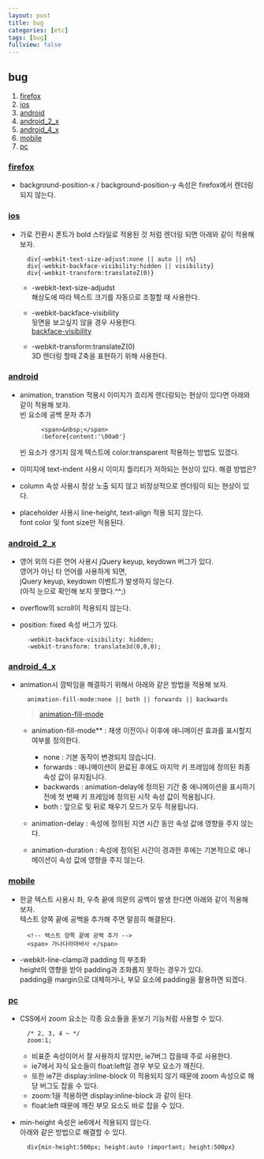 ```yaml
---
layout: post
title: bug
categories: [etc]
tags: [bug]
fullview: false
---
```


## bug
1. [firefox](#firefox)  
1. [ios](#ios)  
1. [android](#android)  
1. [android_2_x](#android_2_x)  
1. [android_4_x](#android_4_x)  
1. [mobile](#mobile)  
1. [pc](#pc)  

### <a href="#" name="firefox">firefox</a>  
- background-position-x / background-position-y 속성은 firefox에서 렌더링 되지 않는다.  

### <a href="#" name="ios">ios</a>  
- 가로 전환시 폰트가 bold 스타일로 적용된 것 처럼 렌더링 되면 아래와 같이 적용해 보자.  
		
		div{-webkit-text-size-adjust:none || auto || n%}
		div{-webkit-backface-visibility:hidden || visibility}
		div{-webkit-transform:translateZ(0)}

    + -webkit-text-size-adjudst  
        해상도에 따라 텍스트 크기를 자동으로 조절할 때 사용한다.  

    + -webkit-backface-visibility  
        뒷면을 보고싶지 않을 경우 사용한다.  
        <a href="https://developer.mozilla.org/en-US/docs/Web/CSS/backface-visibility">backface-visibility</a>  

    + -webkit-transform:translateZ(0)  
        3D 렌더링 할때 Z축을 표현하기 위해 사용한다.  

### <a href="#" name="android">android</a>  
- animation, transtion 적용시 이미지가 흐리게 렌더링되는 현상이 있다면 아래와 같이 적용해 보자.  
	빈 요소에 공백 문자 추가  
			
			<span>&nbsp;</span>
			:before{content:'\00a0'}

	빈 요소가 생기지 않게 텍스트에 color:transparent 적용하는 방법도 있겠다.  

- 이미지에 text-indent 사용시 이미지 퀄리티가 저하되는 현상이 있다. 해결 방법은?  
- column 속성 사용시 정상 노출 되지 않고 비정상적으로 렌더링이 되는 현상이 있다.  
- placeholder 사용시 line-height, text-align 적용 되지 않는다.  
    font color 및 font size만 적용된다.  

### <a href="#" name="android_2_x">android_2_x</a>  
- 영어 외의 다른 언어 사용시 jQuery keyup, keydown 버그가 있다.  
	영어가 아닌 타 언어를 사용하게 되면,  
	jQuery keyup, keydown 이벤트가 발생하지 않는다.  
    (아직 눈으로 확인해 보지 못했다.^^;)  

- overflow의 scroll이 적용되지 않는다.  
- position: fixed 속성 버그가 있다.  
		
		-webkit-backface-visibility: hidden;
		-webkit-transform: translate3d(0,0,0);

### <a href="#" name="android_4_x">android_4_x</a>  
- animation시 깜박임을 해결하기 위해서 아래와 같은 방법을 적용해 보자.  
		
		animation-fill-mode:none || both || forwards || backwards

	> <a href="https://developer.mozilla.org/en-US/docs/Web/CSS/animation-fill-mode">animation-fill-mode</a>  

	- animation-fill-mode** : 재생 이전이나 이후에 애니메이션 효과를 표시할지 여부를 정의한다.  
        - none : 기본 동작이 변경되지 않습니다.  
        - forwards : 애니메이션이 완료된 후에도 마지막 키 프레임에 정의된 최종 속성 값이 유지됩니다.  
        - backwards : animation-delay에 정의된 기간 중 애니메이션을 표시하기 전에 첫 번째 키 프레임에 정의된 시작 속성 값이 적용됩니다.  
        - both : 앞으로 및 뒤로 채우기 모드가 모두 적용됩니다.  
    
	- animation-delay : 속성에 정의된 지연 시간 동안 속성 값에 영향을 주지 않는다.  
	- animation-duration : 속성에 정의된 시간이 경과한 후에는 기본적으로 애니메이션이 속성 값에 영향을 주지 않는다.  

### <a href="#" name="mobile">mobile</a>  
- 한글 텍스트 사용시 좌, 우측 끝에 의문의 공백이 발생 한다면 아래와 같이 적용해 보자.  
    텍스트 양쪽 끝에 공백을 추가해 주면 말끔히 해결된다.  
		
		<!-- 텍스트 양쪽 끝에 공백 추가 -->
		<span> 가나다라마바사 </span>

- -webkit-line-clamp과 padding 의 부조화  
	height의 영향을 받아 padding과 조화롭지 못하는 경우가 있다.  
	padding을 margin으로 대체하거나, 부모 요소에 padding을 활용하면 되겠다.  

### <a href="#" name="pc">pc</a>  
- CSS에서 zoom 요소는 각종 요소들을 돋보기 기능처럼 사용할 수 있다.  
		
		/* 2, 3, 4 ~ */
		zoom:1;

	+ 비표준 속성이어서 잘 사용하지 않지만, ie7버그 잡을때 주로 사용한다.  
	+ ie7에서 자식 요소들이 float:left일 경우 부모 요소가 깨진다.  
	+ 또한 ie7은 display:inline-block 이 적용되지 않기 때문에 zoom 속성으로 해당 버그도 잡을 수 있다.  
	+ zoom:1을 적용하면 display:inline-block 과 같이 된다.  
	+ float:left 때문에 깨진 부모 요소도 바로 잡을 수 있다.  

- min-height 속성은 ie6에서 적용되지 않는다.  
    아래와 같은 방법으로 해결할 수 있다.  
		
		div{min-height:500px; height:auto !important; height:500px}